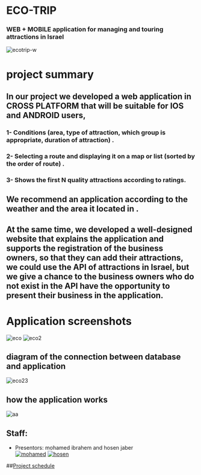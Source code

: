 # ECO-TRIP 
### WEB + MOBILE application for managing and touring attractions in Israel
![ecotrip-w](https://user-images.githubusercontent.com/17565537/27345703-57908326-55f3-11e7-9ec7-954c9e5c03c2.jpg)

# project summary 

## In our project we  developed a web application in CROSS PLATFORM that will be suitable for IOS and ANDROID users,

### 1-  Conditions (area, type of attraction, which group is appropriate, duration of attraction) .
### 2- Selecting a route  and displaying it on a map or list (sorted by the order of route) . 
### 3- Shows the first N quality attractions according to ratings.

## We  recommend  an application according to the weather and the area it located in .
##  At the same time, we developed a  well-designed website that explains the application and supports the registration of the business      owners, so that they can add their attractions, we could use the API of attractions in Israel, but we give a chance to  the business owners who do not exist in the API have the opportunity to present their business in the application.




# Application screenshots 
![eco](https://user-images.githubusercontent.com/17565534/27374716-801b4240-5675-11e7-9c8b-7fec9eafb840.png)
![eco2](https://user-images.githubusercontent.com/17565534/27376480-f8cd012e-567a-11e7-9907-23953e5fbe14.png)


##  diagram of the connection between database and application
![eco23](https://user-images.githubusercontent.com/17565534/27377189-f3fe68d4-567c-11e7-8aa0-8bd2501ca071.png)
##  how the application works 
![aa](https://user-images.githubusercontent.com/17565534/27377370-65474646-567d-11e7-8bed-6ad4a10c1ca2.png)


## Staff:
* Presentors: mohamed ibrahem and hosen jaber <br>
[![mohamed](https://avatars3.githubusercontent.com/u/17565537?v=3&s=350)](https://github.com/mohamadir)
[![hosen](https://avatars0.githubusercontent.com/u/17565534?v=3&s=350)](https://github.com/hosenja)

##[Project schedule](https://calendar.google.com/calendar/embed?src=mohamdib%40gmail.com&ctz=Asia/Jerusalem)
